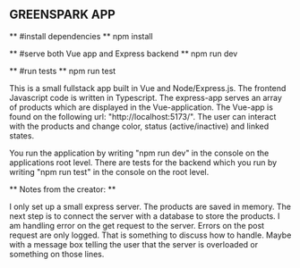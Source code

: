 ## GREENSPARK APP

** #install dependencies **
npm install

** #serve both Vue app and Express backend **
npm run dev

** #run tests ** 
npm run test

This is a small fullstack app built in Vue and Node/Express.js. The frontend Javascript code is written in Typescript.  The express-app serves an 
array of products which are displayed in the Vue-application. The Vue-app is found on the following url: "http://localhost:5173/". The user can interact with the products and change color, status (active/inactive) and linked states. 

You run the application by writing "npm run dev" in the console on the applications root level. 
There are tests for the backend which you run by writing "npm run test" in the console on the root level. 

** Notes from the creator: **

I only set up a small express server. The products are saved in memory. The next step is to connect the server with a database to store the products. I am handling error on the get request to the server. Errors on the post request are only logged. That is something to discuss how to handle. Maybe with a message box telling the user that the server is overloaded or something on those lines. 





